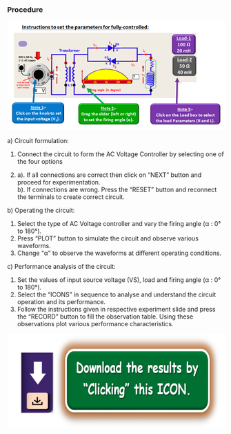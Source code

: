 ### Procedure

<center>
  <img src="images/procedbig1.png">
</center>

a) Circuit formulation:
<br>

1. Connect the circuit to form the AC Voltage Controller by selecting one of the four options

2. 
    a). If all connections are correct then click on “NEXT” button and proceed for experimentation.<br>
    b). If connections are wrong. Press the “RESET” button and reconnect the terminals to create correct circuit.

b) Operating the circuit: 
<br>

1) Select the type of AC Voltage controller and vary the firing angle (α : 0&#176; to 180&#176;).<br>
2) Press “PLOT” button to simulate the circuit and observe various waveforms.<br>
3) Change “α” to observe the waveforms at different operating conditions.<br>


c) Performance analysis of the circuit: 
 <br>

1) Set the values of input source voltage (VS), load and firing angle (α : 0&#176; to 180&#176;).
2) Select the “ICONS” in sequence to analyse and understand the circuit operation and its performance.
3) Follow the instructions given in respective experiment slide and press the “RECORD” button to fill the observation table. Using these observations plot various performance characteristics.

<center>
  <img src="images/proced1.png" height="220px">
</center>
